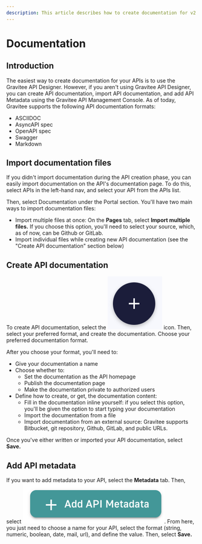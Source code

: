 ```yaml
---
description: This article describes how to create documentation for v2 APIs
---
```


# Documentation

## Introduction

The easiest way to create documentation for your APIs is to use the Gravitee API Designer. However, if you aren't using Gravitee API Designer, you can create API documentation, import API documentation, and add API Metadata using the Gravitee API Management Console. As of today, Gravitee supports the following API documentation formats:

* ASCIIDOC
* AsyncAPI spec
* OpenAPI spec
* Swagger
* Markdown

## Import documentation files

If you didn't import documentation during the API creation phase, you can easily import documentation on the API's documentation page. To do this, select APIs in the left-hand nav, and select your API from the APIs list.

Then, select Documentation under the Portal section. You'll have two main ways to import documentation files:

* Import multiple files at once: On the **Pages** tab, select **Import multiple files.** If you choose this option, you'll need to select your source, which, as of now, can be Github or GitLab.
* Import individual files while creating new API documentation (see the "Create API documentation" section below)

## Create API documentation

To create API documentation, select the <img src="../../../.gitbook/assets/Screen Shot 2023-06-08 at 3.06.53 PM.png" alt="" data-size="line"> icon. Then, select your preferred format, and create the documentation. Choose your preferred documentation format.

After you choose your format, you'll need to:

* Give your documentation a name
* Choose whether to:
  * Set the documentation as the API homepage
  * Publish the documentation page
  * Make the documentation private to authorized users
* Define how to create, or get, the documentation content:
  * Fill in the documentation inline yourself: if you select this option, you'll be given the option to start typing your documentation
  * Import the documentation from a file
  * Import documentation from an external source: Gravitee supports Bitbucket, git repository, Github, GitLab, and public URLs.

Once you've either written or imported your API documentation, select **Save.**

## Add API metadata

If you want to add metadata to your API, select the **Metadata** tab. Then, select <img src="../../../.gitbook/assets/Screen Shot 2023-06-08 at 3.14.20 PM.png" alt="" data-size="line">. From here, you just need to choose a name for your API, select the format (string, numeric, boolean, date, mail, url), and define the value. Then, select **Save.**
